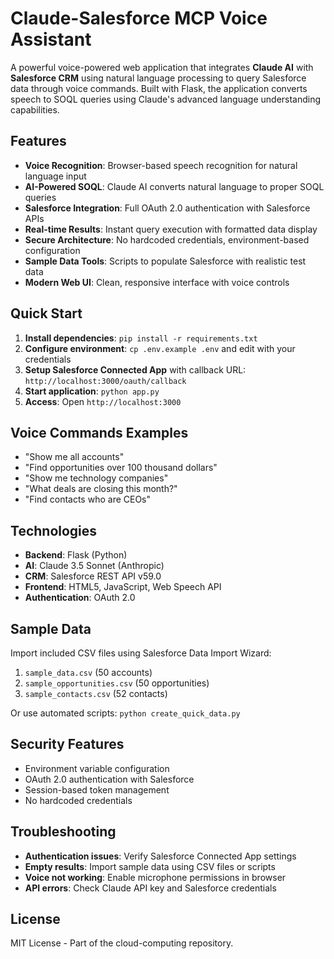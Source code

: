 # Claude-Salesforce MCP Voice Assistant

A powerful voice-powered web application that integrates **Claude AI** with **Salesforce CRM** using natural language processing to query Salesforce data through voice commands. Built with Flask, the application converts speech to SOQL queries using Claude's advanced language understanding capabilities.

## Features

- **Voice Recognition**: Browser-based speech recognition for natural language input
- **AI-Powered SOQL**: Claude AI converts natural language to proper SOQL queries
- **Salesforce Integration**: Full OAuth 2.0 authentication with Salesforce APIs
- **Real-time Results**: Instant query execution with formatted data display
- **Secure Architecture**: No hardcoded credentials, environment-based configuration
- **Sample Data Tools**: Scripts to populate Salesforce with realistic test data
- **Modern Web UI**: Clean, responsive interface with voice controls

## Quick Start

1. **Install dependencies**: `pip install -r requirements.txt`
2. **Configure environment**: `cp .env.example .env` and edit with your credentials
3. **Setup Salesforce Connected App** with callback URL: `http://localhost:3000/oauth/callback`
4. **Start application**: `python app.py`
5. **Access**: Open `http://localhost:3000`

## Voice Commands Examples

- "Show me all accounts"
- "Find opportunities over 100 thousand dollars"
- "Show me technology companies"
- "What deals are closing this month?"
- "Find contacts who are CEOs"

## Technologies

- **Backend**: Flask (Python)
- **AI**: Claude 3.5 Sonnet (Anthropic)
- **CRM**: Salesforce REST API v59.0
- **Frontend**: HTML5, JavaScript, Web Speech API
- **Authentication**: OAuth 2.0

## Sample Data

Import included CSV files using Salesforce Data Import Wizard:
1. `sample_data.csv` (50 accounts)
2. `sample_opportunities.csv` (50 opportunities)
3. `sample_contacts.csv` (52 contacts)

Or use automated scripts: `python create_quick_data.py`

## Security Features

- Environment variable configuration
- OAuth 2.0 authentication with Salesforce
- Session-based token management
- No hardcoded credentials

## Troubleshooting

- **Authentication issues**: Verify Salesforce Connected App settings
- **Empty results**: Import sample data using CSV files or scripts
- **Voice not working**: Enable microphone permissions in browser
- **API errors**: Check Claude API key and Salesforce credentials

## License

MIT License - Part of the cloud-computing repository.
